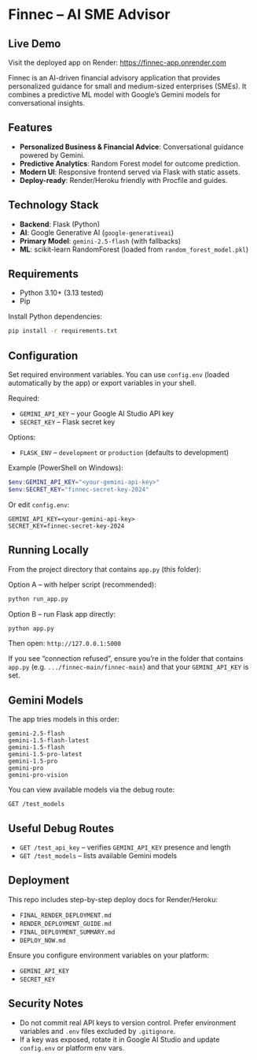 # Finnec – AI SME Advisor

## Live Demo

Visit the deployed app on Render: https://finnec-app.onrender.com

Finnec is an AI-driven financial advisory application that provides personalized guidance for small and medium-sized enterprises (SMEs). It combines a predictive ML model with Google’s Gemini models for conversational insights.

## Features

- **Personalized Business & Financial Advice**: Conversational guidance powered by Gemini.
- **Predictive Analytics**: Random Forest model for outcome prediction.
- **Modern UI**: Responsive frontend served via Flask with static assets.
- **Deploy-ready**: Render/Heroku friendly with Procfile and guides.

## Technology Stack

- **Backend**: Flask (Python)
- **AI**: Google Generative AI (`google-generativeai`)
- **Primary Model**: `gemini-2.5-flash` (with fallbacks)
- **ML**: scikit-learn RandomForest (loaded from `random_forest_model.pkl`)

## Requirements

- Python 3.10+ (3.13 tested)
- Pip

Install Python dependencies:
```bash
pip install -r requirements.txt
```

## Configuration

Set required environment variables. You can use `config.env` (loaded automatically by the app) or export variables in your shell.

Required:
- `GEMINI_API_KEY` – your Google AI Studio API key
- `SECRET_KEY` – Flask secret key

Options:
- `FLASK_ENV` – `development` or `production` (defaults to development)

Example (PowerShell on Windows):
```powershell
$env:GEMINI_API_KEY="<your-gemini-api-key>"
$env:SECRET_KEY="finnec-secret-key-2024"
```

Or edit `config.env`:
```env
GEMINI_API_KEY=<your-gemini-api-key>
SECRET_KEY=finnec-secret-key-2024
```

## Running Locally

From the project directory that contains `app.py` (this folder):

Option A – with helper script (recommended):
```bash
python run_app.py
```

Option B – run Flask app directly:
```bash
python app.py
```

Then open: `http://127.0.0.1:5000`

If you see “connection refused”, ensure you’re in the folder that contains `app.py` (e.g. `.../finnec-main/finnec-main`) and that your `GEMINI_API_KEY` is set.

## Gemini Models

The app tries models in this order:
```text
gemini-2.5-flash
gemini-1.5-flash-latest
gemini-1.5-flash
gemini-1.5-pro-latest
gemini-1.5-pro
gemini-pro
gemini-pro-vision
```

You can view available models via the debug route:
```text
GET /test_models
```

## Useful Debug Routes

- `GET /test_api_key` – verifies `GEMINI_API_KEY` presence and length
- `GET /test_models` – lists available Gemini models

## Deployment

This repo includes step-by-step deploy docs for Render/Heroku:
- `FINAL_RENDER_DEPLOYMENT.md`
- `RENDER_DEPLOYMENT_GUIDE.md`
- `FINAL_DEPLOYMENT_SUMMARY.md`
- `DEPLOY_NOW.md`

Ensure you configure environment variables on your platform:
- `GEMINI_API_KEY`
- `SECRET_KEY`

## Security Notes

- Do not commit real API keys to version control. Prefer environment variables and `.env` files excluded by `.gitignore`.
- If a key was exposed, rotate it in Google AI Studio and update `config.env` or platform env vars.



